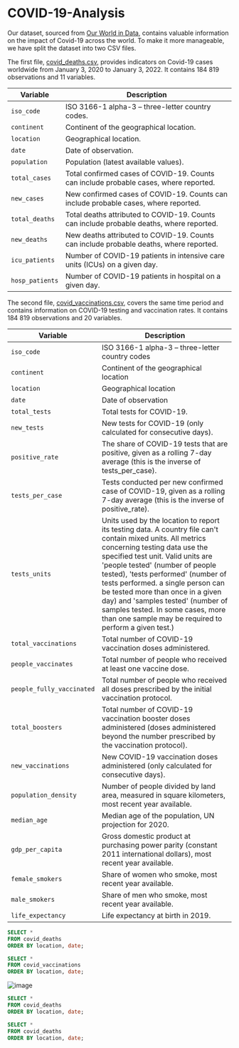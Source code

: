 # COVID-19-Analysis


Our dataset, sourced from [Our World in Data](https://ourworldindata.org/covid-deaths), contains valuable information on the impact of Covid-19 across the world. To make it more manageable, we have split the dataset into two CSV files. 

The first file, [covid_deaths.csv](https://github.com/gretapoc/COVID-19-Analysis/blob/main/covid_deaths.csv), provides indicators on Covid-19 cases worldwide from January 3, 2020 to January 3, 2022. It contains 184 819 observations and 11 variables.

| Variable	 | Description | 
| ------- | ----------- |
| `iso_code` | 	ISO 3166-1 alpha-3 – three-letter country codes. | 
| `continent` | Continent of the geographical location. | 
| `location` | 	Geographical location. |
| `date` | Date of observation. |
| `population` | Population (latest available values). |
| `total_cases` | Total confirmed cases of COVID-19. Counts can include probable cases, where reported. |
| `new_cases` | New confirmed cases of COVID-19. Counts can include probable cases, where reported. |
| `total_deaths` | Total deaths attributed to COVID-19. Counts can include probable deaths, where reported. |
| `new_deaths` | 	New deaths attributed to COVID-19. Counts can include probable deaths, where reported. |
| `icu_patients` | 	Number of COVID-19 patients in intensive care units (ICUs) on a given day. |
| `hosp_patients` | Number of COVID-19 patients in hospital on a given day. |

The second file, [covid_vaccinations.csv](https://github.com/gretapoc/COVID-19-Analysis/blob/main/covid_vaccinations.csv), covers the same time period and contains information on COVID-19 testing and vaccination rates. It contains 184 819 observations and 20 variables.

| Variable	 | Description | 
| ------- | ----------- |
| `iso_code` | 	ISO 3166-1 alpha-3 – three-letter country codes |
| `continent` | Continent of the geographical location  |
| `location` | 	Geographical location |
| `date` | Date of observation |
| `total_tests` | Total tests for COVID-19. |
| `new_tests` | New tests for COVID-19 (only calculated for consecutive days). |
| `positive_rate` | The share of COVID-19 tests that are positive, given as a rolling 7-day average (this is the inverse of tests_per_case). |
| `tests_per_case` | Tests conducted per new confirmed case of COVID-19, given as a rolling 7-day average (this is the inverse of positive_rate). |
| `tests_units` | Units used by the location to report its testing data. A country file can't contain mixed units. All metrics concerning testing data use the specified test unit. Valid units are 'people tested' (number of people tested), 'tests performed' (number of tests performed. a single person can be tested more than once in a given day) and 'samples tested' (number of samples tested. In some cases, more than one sample may be required to perform a given test.) |
| `total_vaccinations` | Total number of COVID-19 vaccination doses administered. |
| `people_vaccinates` | Total number of people who received at least one vaccine dose. |
| `people_fully_vaccinated` | Total number of people who received all doses prescribed by the initial vaccination protocol. |
| `total_boosters` | Total number of COVID-19 vaccination booster doses administered (doses administered beyond the number prescribed by the vaccination protocol). |
| `new_vaccinations` | New COVID-19 vaccination doses administered (only calculated for consecutive days). |
| `population_density` | Number of people divided by land area, measured in square kilometers, most recent year available. |
| `median_age` | Median age of the population, UN projection for 2020. |
| `gdp_per_capita` | Gross domestic product at purchasing power parity (constant 2011 international dollars), most recent year available. |
| `female_smokers` | Share of women who smoke, most recent year available. |
| `male_smokers` | Share of men who smoke, most recent year available. |
| `life_expectancy` | Life expectancy at birth in 2019. |


````sql
SELECT * 
FROM covid_deaths
ORDER BY location, date;

SELECT * 
FROM covid_vaccinations
ORDER BY location, date;
````

![image]()



````sql
SELECT * 
FROM covid_deaths
ORDER BY location, date;
````




````sql
SELECT * 
FROM covid_deaths
ORDER BY location, date;
````
